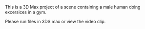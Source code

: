 This is a 3D Max project of a scene containing a male human doing excersices in a gym.

Please run files in 3DS max or view the video clip.
